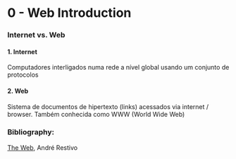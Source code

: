 # 0 - Web Introduction

### Internet vs. Web

#### 1. Internet
Computadores interligados numa rede a nível global usando um conjunto de protocolos

#### 2. Web
Sistema de documentos de hipertexto (links) acessados via internet / browser. Também conhecida como WWW (World Wide Web)

### Bibliography:
[The Web](https://web.fe.up.pt/~arestivo/slides/?s=web#1), André Restivo